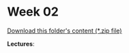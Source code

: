 # Week 02

[Download this folder's content (*.zip file)](https://github.com/braedynl/CSE232/raw/main/.assets/downloads/week02.zip)

**Lectures**: 
